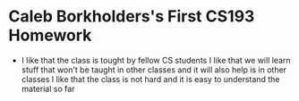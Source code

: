 # Caleb Borkholders's First CS193 Homework
- I like that the class is tought by fellow CS students
  I like that we will learn stuff that won't be taught in other classes and it will also help is in other classes
  I like that the class is not hard and it is easy to understand the material so far

